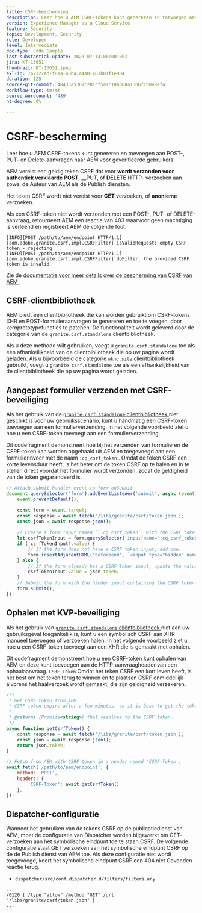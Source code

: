 ```yaml
---
title: CSRF-bescherming
description: Leer hoe u AEM CSRF-tokens kunt genereren en toevoegen aan POST-, PUT- en Delete-aanvragen naar AEM voor geverifieerde gebruikers.
version: Experience Manager as a Cloud Service
feature: Security
topic: Development, Security
role: Developer
level: Intermediate
doc-type: Code Sample
last-substantial-update: 2023-07-14T00:00:00Z
jira: KT-13651
thumbnail: KT-13651.jpeg
exl-id: 747322ed-f01a-48ba-a4a0-483b81f1e904
duration: 125
source-git-commit: 48433a5367c281cf5a1c106b08a1306f1b0e8ef4
workflow-type: tm+mt
source-wordcount: '439'
ht-degree: 0%

---
```


# CSRF-bescherming

Leer hoe u AEM CSRF-tokens kunt genereren en toevoegen aan POST-, PUT- en Delete-aanvragen naar AEM voor geverifieerde gebruikers.

AEM vereist een geldig teken CSRF dat voor __wordt verzonden voor authentiek verklaarde__ __POST__, __PUT, of __DELETE__ HTTP- verzoeken aan zowel de Auteur van AEM als de Publish diensten.

Het teken CSRF wordt niet vereist voor __GET__ verzoeken, of __anonieme__ verzoeken.

Als een CSRF-token niet wordt verzonden met een POST-, PUT- of DELETE-aanvraag, retourneert AEM een reactie van 403 waarvoor geen machtiging is verleend en registreert AEM de volgende fout:

```log
[INFO][POST /path/to/aem/endpoint HTTP/1.1][com.adobe.granite.csrf.impl.CSRFFilter] isValidRequest: empty CSRF token - rejecting
[INFO][POST /path/to/aem/endpoint HTTP/1.1][com.adobe.granite.csrf.impl.CSRFFilter] doFilter: the provided CSRF token is invalid
```

Zie de [ documentatie voor meer details over de bescherming van CSRF van AEM ](https://experienceleague.adobe.com/docs/experience-manager-65/developing/introduction/csrf-protection.html?lang=nl-NL).


## CSRF-clientbibliotheek

AEM biedt een clientbibliotheek die kan worden gebruikt om CSRF-tokens XHR en POST-formulieraanvragen te genereren en toe te voegen, door kernprototypefuncties te patchen. De functionaliteit wordt geleverd door de categorie van de `granite.csrf.standalone` clientbibliotheek.

Als u deze methode wilt gebruiken, voegt u `granite.csrf.standalone` toe als een afhankelijkheid van de clientbibliotheek die op uw pagina wordt geladen. Als u bijvoorbeeld de categorie `wknd.site` clientbibliotheek gebruikt, voegt u `granite.csrf.standalone` toe als een afhankelijkheid van de clientbibliotheek die op uw pagina wordt geladen.

## Aangepast formulier verzenden met CSRF-beveiliging

Als het gebruik van de [`granite.csrf.standalone` clientbibliotheek ](#csrf-client-library) niet geschikt is voor uw gebruiksscenario, kunt u handmatig een CSRF-token toevoegen aan een formulierverzending. In het volgende voorbeeld ziet u hoe u een CSRF-token toevoegt aan een formulierverzending.

Dit codefragment demonstreert hoe bij het verzenden van formulieren de CSRF-token kan worden opgehaald uit AEM en toegevoegd aan een formulierinvoer met de naam `:cq_csrf_token` . Omdat de token CSRF een korte levensduur heeft, is het beter om de token CSRF op te halen en in te stellen direct voordat het formulier wordt verzonden, zodat de geldigheid van de token gegarandeerd is.

```javascript
// Attach submit handler event to form onSubmit
document.querySelector('form').addEventListener('submit', async (event) => {
    event.preventDefault();

    const form = event.target;
    const response = await fetch('/libs/granite/csrf/token.json');
    const json = await response.json();
    
    // Create a form input named ``:cq_csrf_token`` with the CSRF token.
    let csrfTokenInput = form.querySelector('input[name=":cq_csrf_token"]');
    if (!csrfTokenInput?.value) {
        // If the form does not have a CSRF token input, add one.
        form.insertAdjacentHTML('beforeend', `<input type="hidden" name=":cq_csrf_token" value="${json.token}">`);
    } else {
        // If the form already has a CSRF token input, update the value.
        csrfTokenInput.value = json.token;
    }
    // Submit the form with the hidden input containing the CSRF token
    form.submit();
});
```

## Ophalen met KVP-beveiliging

Als het gebruik van [`granite.csrf.standalone` cliëntbibliotheek ](#csrf-client-library) niet aan uw gebruiksgeval toegankelijk is, kunt u een symbolisch CSRF aan XHR manueel toevoegen of verzoeken halen. In het volgende voorbeeld ziet u hoe u een CSRF-token toevoegt aan een XHR die is gemaakt met ophalen.

Dit codefragment demonstreert hoe u een CSRF-token kunt ophalen van AEM en deze kunt toevoegen aan de HTTP-aanvraagheader van een ophaalaanvraag. `CSRF-Token` Omdat het teken CSRF een kort leven heeft, is het best om het teken terug te winnen en te plaatsen CSRF onmiddellijk alvorens het haalverzoek wordt gemaakt, die zijn geldigheid verzekeren.

```javascript
/**
 * Get CSRF token from AEM.
 * CSRF token expire after a few minutes, so it is best to get the token before each request.
 * 
 * @returns {Promise<string>} that resolves to the CSRF token.
 */
async function getCsrfToken() {
    const response = await fetch('/libs/granite/csrf/token.json');
    const json = await response.json();
    return json.token;
}

// Fetch from AEM with CSRF token in a header named 'CSRF-Token'.
await fetch('/path/to/aem/endpoint', {
    method: 'POST',
    headers: {
        'CSRF-Token': await getCsrfToken()
    },
});
```

## Dispatcher-configuratie

Wanneer het gebruiken van de tokens CSRF op de publicatiedienst van AEM, moet de configuratie van Dispatcher worden bijgewerkt om GET- verzoeken aan het symbolische eindpunt toe te staan CSRF. De volgende configuratie staat GET verzoeken aan het symbolische eindpunt CSRF op de de Publish dienst van AEM toe. Als deze configuratie niet wordt toegevoegd, keert het symbolische eindpunt CSRF een 404 niet Gevonden reactie terug.

* `dispatcher/src/conf.dispatcher.d/filters/filters.any`

```
...
/0120 { /type "allow" /method "GET" /url "/libs/granite/csrf/token.json" }
...
```

